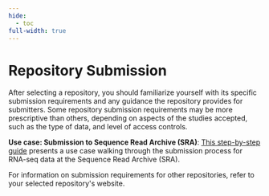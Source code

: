 ```yaml
---
hide:
  - toc
full-width: true
---
```


# Repository Submission

After selecting a repository, you should familiarize yourself with its specific submission requirements and any guidance the repository provides for submitters. Some repository submission requirements may be more prescriptive than others, depending on aspects of the studies accepted, such as the type of data, and level of access controls.

**Use case: Submission to Sequence Read Archive (SRA)**: [This step-by-step guide](srasubmit.md) presents a use case walking through the submission process for RNA-seq data at the Sequence Read Archive (SRA).

For information on submission requirements for other repositories, refer to your selected repository's website.
